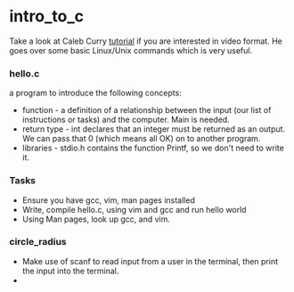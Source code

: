 <h1>intro_to_c</h1>

Take a look at Caleb Curry [tutorial](https://www.youtube.com/watch?v=Bz4MxDeEM6k) if you are interested in video format. He goes over some basic Linux/Unix commands which is very useful.  

<h3>hello.c</h3>
a program to introduce the following concepts:

<ul>
<li>function - a definition of a relationship between the input (our list of instructions or tasks) and the computer. Main is needed. </li>
<li>return type - int declares that an integer must be returned as an output.  We can pass that 0 (which means all OK) on to another program.</li>
<li>libraries - stdio.h contains the function Printf, so we don't need to write it.</li>
</ul>

### Tasks
<ul>
<li>Ensure you have gcc, vim, man pages installed</li>
<li>Write, compile hello.c, using vim and gcc and run hello world</li>
<li>Using Man pages, look up gcc, and vim.</li>
</ul>

<h3>circle_radius</h3>

<ul>
<li>Make use of scanf to read input from a user in the terminal, then print the input into the terminal.</li>
<li></li>
</ul>
